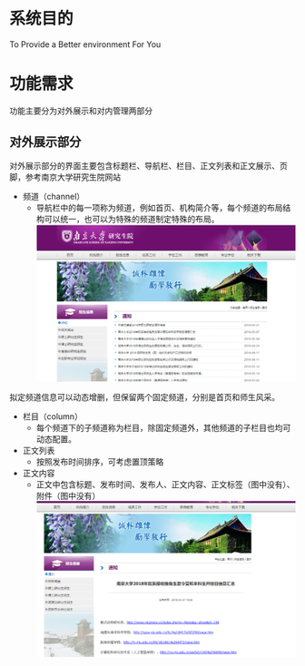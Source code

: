 # 系统目的

To Provide a Better environment For You

# 功能需求

功能主要分为对外展示和对内管理两部分

## 对外展示部分

对外展示部分的界面主要包含标题栏、导航栏、栏目、正文列表和正文展示、页脚，参考南京大学研究生院网站

* 频道（channel）
  * 导航栏中的每一项称为频道，例如首页、机构简介等，每个频道的布局结构可以统一，也可以为特殊的频道制定特殊的布局。![](/assets/channel.png)

拟定频道信息可以动态增删，但保留两个固定频道，分别是首页和师生风采。

* 栏目（column）
  * 每个频道下的子频道称为栏目，除固定频道外，其他频道的子栏目也均可动态配置。
* 正文列表
  * 按照发布时间排序，可考虑置顶策略
* 正文内容
  * 正文中包含标题、发布时间、发布人、正文内容、正文标签（图中没有）、附件（图中没有）![](/assets/content.png)



